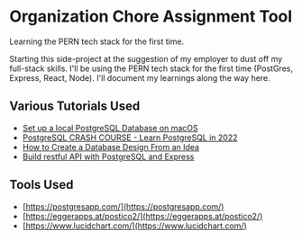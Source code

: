 # Organization Chore Assignment Tool

Learning the PERN tech stack for the first time.

Starting this side-project at the suggestion of my employer to dust off my full-stack skills. I'll be using the PERN tech stack for the first time (PostGres, Express, React, Node). I'll document my learnings along the way here.

## Various Tutorials Used
- [Set up a local PostgreSQL Database on macOS](https://www.youtube.com/watch?v=wTqosS71Dc4)
- [PostgreSQL CRASH COURSE - Learn PostgreSQL in 2022](https://www.youtube.com/watch?v=zw4s3Ey8ayo)
- [How to Create a Database Design From an Idea](https://www.youtube.com/watch?v=5RpUmDEsn1k)
- [Build restful API with PostgreSQL and Express](https://www.youtube.com/watch?v=_Mun4eOOf2Q)

## Tools Used
- [https://postgresapp.com/](https://postgresapp.com/)
- [https://eggerapps.at/postico2/](https://eggerapps.at/postico2/)
- [https://www.lucidchart.com/](https://www.lucidchart.com/)